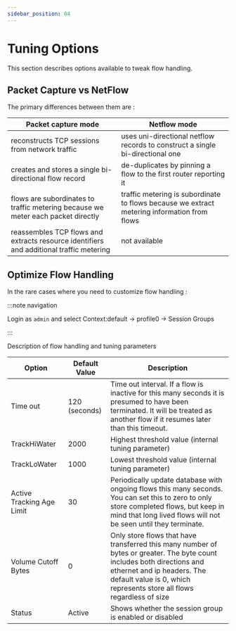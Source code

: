 ```yaml
---
sidebar_position: 04
---
```


# Tuning Options

This section describes options available to tweak flow handling.

## Packet Capture vs NetFlow

The primary differences between them are :

| Packet capture mode                                                                     | Netflow mode                                                                                |
| --------------------------------------------------------------------------------------- | ------------------------------------------------------------------------------------------- |
| reconstructs TCP sessions from network traffic                                          | uses uni-directional netflow records to construct a single bi-directional one               |
| creates and stores a single bi-directional flow record                                  | de-duplicates by pinning a flow to the first router reporting it                            |
| flows are subordinates to traffic metering because we meter each packet directly        | traffic metering is subordinate to flows because we extract metering information from flows |
| reassembles TCP flows and extracts resource identifiers and additional traffic metering | not available                                                                               |

## Optimize Flow Handling

In the rare cases where you need to customize flow handling :

:::note navigation

Login as `admin` and select Context:default -\> profile0 -\> Session
Groups

:::

Description of flow handling and tuning parameters

| Option                    | Default Value | Description                                                                                                                                                                                                                   |
| ------------------------- | ------------- | ----------------------------------------------------------------------------------------------------------------------------------------------------------------------------------------------------------------------------- |
| Time out                  | 120 (seconds) | Time out interval. If a flow is inactive for this many seconds it is presumed to have been terminated. It will be treated as another flow if it resumes later than this timeout.                                              |
| TrackHiWater              | 2000          | Highest threshold value (internal tuning parameter)                                                                                                                                                                           |
| TrackLoWater              | 1000          | Lowest threshold value (internal tuning parameter)                                                                                                                                                                            |
| Active Tracking Age Limit | 30            | Periodically update database with ongoing flows this many seconds. You can set this to zero to only store completed flows, but keep in mind that long lived flows will not be seen until they terminate.                      |
| Volume Cutoff Bytes       | 0             | Only store flows that have transferred this many number of bytes or greater. The byte count includes both directions and ethernet and ip headers. The default value is 0, which represents store all flows regardless of size |
| Status                    | Active        | Shows whether the session group is enabled or disabled                                                                                                                                                                        |
